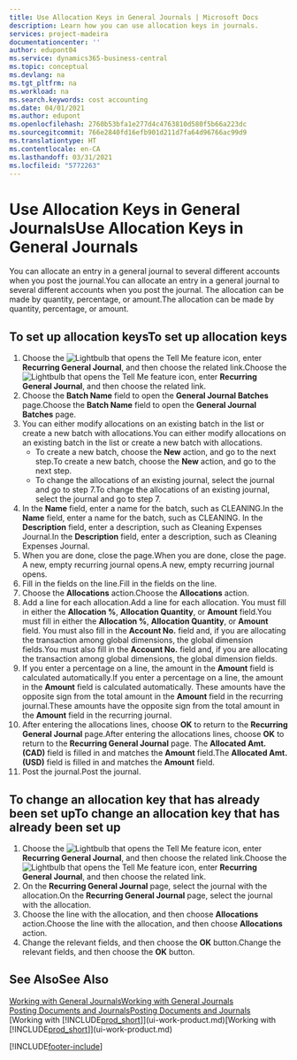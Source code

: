 ```yaml
---
title: Use Allocation Keys in General Journals | Microsoft Docs
description: Learn how you can use allocation keys in journals.
services: project-madeira
documentationcenter: ''
author: edupont04
ms.service: dynamics365-business-central
ms.topic: conceptual
ms.devlang: na
ms.tgt_pltfrm: na
ms.workload: na
ms.search.keywords: cost accounting
ms.date: 04/01/2021
ms.author: edupont
ms.openlocfilehash: 2760b53bfa1e277d4c4763810d580f5b66a223dc
ms.sourcegitcommit: 766e2840fd16efb901d211d7fa64d96766ac99d9
ms.translationtype: HT
ms.contentlocale: en-CA
ms.lasthandoff: 03/31/2021
ms.locfileid: "5772263"
---
```

# <a name="use-allocation-keys-in-general-journals"></a><span data-ttu-id="3a0ee-103">Use Allocation Keys in General Journals</span><span class="sxs-lookup"><span data-stu-id="3a0ee-103">Use Allocation Keys in General Journals</span></span>
<span data-ttu-id="3a0ee-104">You can allocate an entry in a general journal to several different accounts when you post the journal.</span><span class="sxs-lookup"><span data-stu-id="3a0ee-104">You can allocate an entry in a general journal to several different accounts when you post the journal.</span></span> <span data-ttu-id="3a0ee-105">The allocation can be made by quantity, percentage, or amount.</span><span class="sxs-lookup"><span data-stu-id="3a0ee-105">The allocation can be made by quantity, percentage, or amount.</span></span>

## <a name="to-set-up-allocation-keys"></a><span data-ttu-id="3a0ee-106">To set up allocation keys</span><span class="sxs-lookup"><span data-stu-id="3a0ee-106">To set up allocation keys</span></span>
1. <span data-ttu-id="3a0ee-107">Choose the ![Lightbulb that opens the Tell Me feature](media/ui-search/search_small.png "Tell me what you want to do") icon, enter **Recurring General Journal**, and then choose the related link.</span><span class="sxs-lookup"><span data-stu-id="3a0ee-107">Choose the ![Lightbulb that opens the Tell Me feature](media/ui-search/search_small.png "Tell me what you want to do") icon, enter **Recurring General Journal**, and then choose the related link.</span></span>
2. <span data-ttu-id="3a0ee-108">Choose the **Batch Name** field to open the **General Journal Batches** page.</span><span class="sxs-lookup"><span data-stu-id="3a0ee-108">Choose the **Batch Name** field to open the **General Journal Batches** page.</span></span>
3. <span data-ttu-id="3a0ee-109">You can either modify allocations on an existing batch in the list or create a new batch with allocations.</span><span class="sxs-lookup"><span data-stu-id="3a0ee-109">You can either modify allocations on an existing batch in the list or create a new batch with allocations.</span></span>
   * <span data-ttu-id="3a0ee-110">To create a new batch, choose the **New** action, and go to the next step.</span><span class="sxs-lookup"><span data-stu-id="3a0ee-110">To create a new batch, choose the **New** action, and go to the next step.</span></span>
   * <span data-ttu-id="3a0ee-111">To change the allocations of an existing journal, select the journal and go to step 7.</span><span class="sxs-lookup"><span data-stu-id="3a0ee-111">To change the allocations of an existing journal, select the journal and go to step 7.</span></span>    
4. <span data-ttu-id="3a0ee-112">In the **Name** field, enter a name for the batch, such as CLEANING.</span><span class="sxs-lookup"><span data-stu-id="3a0ee-112">In the **Name** field, enter a name for the batch, such as CLEANING.</span></span> <span data-ttu-id="3a0ee-113">In the **Description** field, enter a description, such as Cleaning Expenses Journal.</span><span class="sxs-lookup"><span data-stu-id="3a0ee-113">In the **Description** field, enter a description, such as Cleaning Expenses Journal.</span></span>
5. <span data-ttu-id="3a0ee-114">When you are done, close the page.</span><span class="sxs-lookup"><span data-stu-id="3a0ee-114">When you are done, close the page.</span></span> <span data-ttu-id="3a0ee-115">A new, empty recurring journal opens.</span><span class="sxs-lookup"><span data-stu-id="3a0ee-115">A new, empty recurring journal opens.</span></span>
6. <span data-ttu-id="3a0ee-116">Fill in the fields on the line.</span><span class="sxs-lookup"><span data-stu-id="3a0ee-116">Fill in the fields on the line.</span></span>
7. <span data-ttu-id="3a0ee-117">Choose the **Allocations** action.</span><span class="sxs-lookup"><span data-stu-id="3a0ee-117">Choose the **Allocations** action.</span></span>
8. <span data-ttu-id="3a0ee-118">Add a line for each allocation.</span><span class="sxs-lookup"><span data-stu-id="3a0ee-118">Add a line for each allocation.</span></span> <span data-ttu-id="3a0ee-119">You must fill in either the **Allocation %**, **Allocation Quantity**, or **Amount** field.</span><span class="sxs-lookup"><span data-stu-id="3a0ee-119">You must fill in either the **Allocation %**, **Allocation Quantity**, or **Amount** field.</span></span> <span data-ttu-id="3a0ee-120">You must also fill in the **Account No.** field and, if you are allocating the transaction among global dimensions, the global dimension fields.</span><span class="sxs-lookup"><span data-stu-id="3a0ee-120">You must also fill in the **Account No.** field and, if you are allocating the transaction among global dimensions, the global dimension fields.</span></span>
9. <span data-ttu-id="3a0ee-121">If you enter a percentage on a line, the amount in the **Amount** field is calculated automatically.</span><span class="sxs-lookup"><span data-stu-id="3a0ee-121">If you enter a percentage on a line, the amount in the **Amount** field is calculated automatically.</span></span> <span data-ttu-id="3a0ee-122">These amounts have the opposite sign from the total amount in the **Amount** field in the recurring journal.</span><span class="sxs-lookup"><span data-stu-id="3a0ee-122">These amounts have the opposite sign from the total amount in the **Amount** field in the recurring journal.</span></span>
10. <span data-ttu-id="3a0ee-123">After entering the allocations lines, choose **OK** to return to the **Recurring General Journal** page.</span><span class="sxs-lookup"><span data-stu-id="3a0ee-123">After entering the allocations lines, choose **OK** to return to the **Recurring General Journal** page.</span></span> <span data-ttu-id="3a0ee-124">The **Allocated Amt. (CAD)** field is filled in and matches the **Amount** field.</span><span class="sxs-lookup"><span data-stu-id="3a0ee-124">The **Allocated Amt. (USD)** field is filled in and matches the **Amount** field.</span></span>
11. <span data-ttu-id="3a0ee-125">Post the journal.</span><span class="sxs-lookup"><span data-stu-id="3a0ee-125">Post the journal.</span></span>

## <a name="to-change-an-allocation-key-that-has-already-been-set-up"></a><span data-ttu-id="3a0ee-126">To change an allocation key that has already been set up</span><span class="sxs-lookup"><span data-stu-id="3a0ee-126">To change an allocation key that has already been set up</span></span>
1. <span data-ttu-id="3a0ee-127">Choose the ![Lightbulb that opens the Tell Me feature](media/ui-search/search_small.png "Tell me what you want to do") icon, enter **Recurring General Journal**, and then choose the related link.</span><span class="sxs-lookup"><span data-stu-id="3a0ee-127">Choose the ![Lightbulb that opens the Tell Me feature](media/ui-search/search_small.png "Tell me what you want to do") icon, enter **Recurring General Journal**, and then choose the related link.</span></span>
2. <span data-ttu-id="3a0ee-128">On the **Recurring General Journal** page, select the journal with the allocation.</span><span class="sxs-lookup"><span data-stu-id="3a0ee-128">On the **Recurring General Journal** page, select the journal with the allocation.</span></span>
3. <span data-ttu-id="3a0ee-129">Choose the line with the allocation, and then choose **Allocations** action.</span><span class="sxs-lookup"><span data-stu-id="3a0ee-129">Choose the line with the allocation, and then choose **Allocations** action.</span></span>
4. <span data-ttu-id="3a0ee-130">Change the relevant fields, and then choose the **OK** button.</span><span class="sxs-lookup"><span data-stu-id="3a0ee-130">Change the relevant fields, and then choose the **OK** button.</span></span>

## <a name="see-also"></a><span data-ttu-id="3a0ee-131">See Also</span><span class="sxs-lookup"><span data-stu-id="3a0ee-131">See Also</span></span>
[<span data-ttu-id="3a0ee-132">Working with General Journals</span><span class="sxs-lookup"><span data-stu-id="3a0ee-132">Working with General Journals</span></span>](ui-work-general-journals.md)  
[<span data-ttu-id="3a0ee-133">Posting Documents and Journals</span><span class="sxs-lookup"><span data-stu-id="3a0ee-133">Posting Documents and Journals</span></span>](ui-post-documents-journals.md)  
<span data-ttu-id="3a0ee-134">[Working with [!INCLUDE[prod_short](includes/prod_short.md)]](ui-work-product.md)</span><span class="sxs-lookup"><span data-stu-id="3a0ee-134">[Working with [!INCLUDE[prod_short](includes/prod_short.md)]](ui-work-product.md)</span></span>


[!INCLUDE[footer-include](includes/footer-banner.md)]